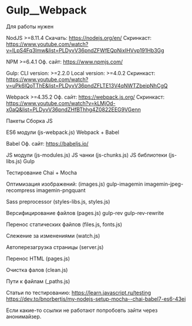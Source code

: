 # Gulp__Webpack

Для работы нужен 

NodJS >=8.11.4
Скачать: https://nodejs.org/en/
Скринкаст: https://www.youtube.com/watch?v=ILpS4Fq3lmw&list=PLDyvV36pndZFWfEQpNixIHVvp191Hb3Gg

NPM >=6.4.1
Оф. сайт: https://www.npmjs.com/

Gulp:
CLI version: >=2.2.0
Local version: >=4.0.2
Скринкаст: https://www.youtube.com/watch?v=uPk6lQoTThE&list=PLDyvV36pndZFLTE13V4qNWTZbeipNhCgQ

Webpack >=4.35.2
Оф. сайт: https://webpack.js.org/
Скринкаст: https://www.youtube.com/watch?v=kLMjOd-x0aQ&list=PLDyvV36pndZHfBThhg4Z0822EEG9VGenn

Пакеты
Сборка JS

ES6 модули (js-webpack.js)
Webpack + Babel

Babel
Оф. сайт: https://babeljs.io/

JS модули	(js-modules.js)
JS чанки (js-chunks.js)
JS библиотеки (js-libs.js)
Gulp


Тестирование
Chai + Mocha

Оптимизация изображений: (images.js)
gulp-imagemin
imagemin-jpeg-recompress
imagemin-pngquant

Sass preprocessor (styles-libs.js, styles.js)

Версифицирование файлов (pages.js)
 gulp-rev
 gulp-rev-rewrite
 
Перенос статических файлов (files.js, fonts.js)

Слежение за изменениями (watch.js) 

Автоперезагрузка страницы (server.js)

Перенос HTML (pages.js)

Очистка фалов (clean.js)

Пути к файлам (_paths.js)
 





Статьи по тестированию: 
https://learn.javascript.ru/testing
https://dev.to/bnorbertjs/my-nodejs-setup-mocha--chai-babel7-es6-43ei




Если какие-то ссылки не работают попробовть зайти через анонимайзер.

